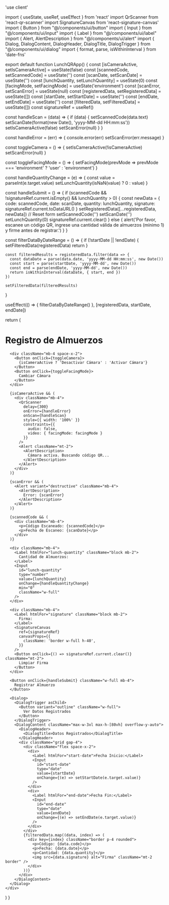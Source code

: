 'use client'

import { useState, useRef, useEffect } from 'react'
import QrScanner from 'react-qr-scanner'
import SignatureCanvas from 'react-signature-canvas'
import { Button } from "@/components/ui/button"
import { Input } from "@/components/ui/input"
import { Label } from "@/components/ui/label"
import { Alert, AlertDescription } from "@/components/ui/alert"
import { Dialog, DialogContent, DialogHeader, DialogTitle, DialogTrigger } from "@/components/ui/dialog"
import { format, parse, isWithinInterval } from 'date-fns'

export default function LunchQRApp() {
  const [isCameraActive, setIsCameraActive] = useState(false)
  const [scannedCode, setScannedCode] = useState('')
  const [scanDate, setScanDate] = useState('')
  const [lunchQuantity, setLunchQuantity] = useState(0)
  const [facingMode, setFacingMode] = useState('environment')
  const [scanError, setScanError] = useState(null)
  const [registeredData, setRegisteredData] = useState([])
  const [startDate, setStartDate] = useState('')
  const [endDate, setEndDate] = useState('')
  const [filteredData, setFilteredData] = useState([])
  const signatureRef = useRef()

  const handleScan = (data) => {
    if (data) {
      setScannedCode(data.text)
      setScanDate(format(new Date(), 'yyyy-MM-dd HH:mm:ss'))
      setIsCameraActive(false)
      setScanError(null)
    }
  }

  const handleError = (err) => {
    console.error(err)
    setScanError(err.message)
  }

  const toggleCamera = () => {
    setIsCameraActive(!isCameraActive)
    setScanError(null)
  }

  const toggleFacingMode = () => {
    setFacingMode(prevMode => prevMode === 'environment' ? 'user' : 'environment')
  }

  const handleQuantityChange = (e) => {
    const value = parseInt(e.target.value)
    setLunchQuantity(isNaN(value) ? 0 : value)
  }

  const handleSubmit = () => {
    if (scannedCode && !signatureRef.current.isEmpty() && lunchQuantity > 0) {
      const newData = {
        code: scannedCode,
        date: scanDate,
        quantity: lunchQuantity,
        signature: signatureRef.current.toDataURL()
      }
      setRegisteredData([...registeredData, newData])
      // Reset form
      setScannedCode('')
      setScanDate('')
      setLunchQuantity(0)
      signatureRef.current.clear()
    } else {
      alert('Por favor, escanee un código QR, ingrese una cantidad válida de almuerzos (mínimo 1) y firme antes de registrar.')
    }
  }

  const filterDataByDateRange = () => {
    if (!startDate || !endDate) {
      setFilteredData(registeredData)
      return
    }

    const filteredResults = registeredData.filter(data => {
      const dataDate = parse(data.date, 'yyyy-MM-dd HH:mm:ss', new Date())
      const start = parse(startDate, 'yyyy-MM-dd', new Date())
      const end = parse(endDate, 'yyyy-MM-dd', new Date())
      return isWithinInterval(dataDate, { start, end })
    })

    setFilteredData(filteredResults)
  }

  useEffect(() => {
    filterDataByDateRange()
  }, [registeredData, startDate, endDate])

  return (
    <div className="container mx-auto p-4 max-w-md">
      <h1 className="text-2xl font-bold mb-4">Registro de Almuerzos</h1>
      
      <div className="mb-4 space-x-2">
        <Button onClick={toggleCamera}>
          {isCameraActive ? 'Desactivar Cámara' : 'Activar Cámara'}
        </Button>
        <Button onClick={toggleFacingMode}>
          Cambiar Cámara
        </Button>
      </div>
      
      {isCameraActive && (
        <div className="mb-4">
          <QrScanner
            delay={300}
            onError={handleError}
            onScan={handleScan}
            style={{ width: '100%' }}
            constraints={{
              audio: false,
              video: { facingMode: facingMode }
            }}
          />
          <Alert className="mt-2">
            <AlertDescription>
              Cámara activa. Buscando código QR...
            </AlertDescription>
          </Alert>
        </div>
      )}
      
      {scanError && (
        <Alert variant="destructive" className="mb-4">
          <AlertDescription>
            Error: {scanError}
          </AlertDescription>
        </Alert>
      )}
      
      {scannedCode && (
        <div className="mb-4">
          <p>Código Escaneado: {scannedCode}</p>
          <p>Fecha de Escaneo: {scanDate}</p>
        </div>
      )}
      
      <div className="mb-4">
        <Label htmlFor="lunch-quantity" className="block mb-2">
          Cantidad de Almuerzos:
        </Label>
        <Input
          id="lunch-quantity"
          type="number"
          value={lunchQuantity}
          onChange={handleQuantityChange}
          min="0"
          className="w-full"
        />
      </div>
      
      <div className="mb-4">
        <Label htmlFor="signature" className="block mb-2">
          Firma:
        </Label>
        <SignatureCanvas
          ref={signatureRef}
          canvasProps={{
            className: 'border w-full h-40',
          }}
        />
        <Button onClick={() => signatureRef.current.clear()} className="mt-2">
          Limpiar Firma
        </Button>
      </div>
      
      <Button onClick={handleSubmit} className="w-full mb-4">
        Registrar Almuerzo
      </Button>
      
      <Dialog>
        <DialogTrigger asChild>
          <Button variant="outline" className="w-full">
            Ver Datos Registrados
          </Button>
        </DialogTrigger>
        <DialogContent className="max-w-3xl max-h-[80vh] overflow-y-auto">
          <DialogHeader>
            <DialogTitle>Datos Registrados</DialogTitle>
          </DialogHeader>
          <div className="grid gap-4">
            <div className="flex space-x-2">
              <div>
                <Label htmlFor="start-date">Fecha Inicio:</Label>
                <Input
                  id="start-date"
                  type="date"
                  value={startDate}
                  onChange={(e) => setStartDate(e.target.value)}
                />
              </div>
              <div>
                <Label htmlFor="end-date">Fecha Fin:</Label>
                <Input
                  id="end-date"
                  type="date"
                  value={endDate}
                  onChange={(e) => setEndDate(e.target.value)}
                />
              </div>
            </div>
            {filteredData.map((data, index) => (
              <div key={index} className="border p-4 rounded">
                <p>Código: {data.code}</p>
                <p>Fecha: {data.date}</p>
                <p>Cantidad: {data.quantity}</p>
                <img src={data.signature} alt="Firma" className="mt-2 border" />
              </div>
            ))}
          </div>
        </DialogContent>
      </Dialog>
    </div>
  )
}
